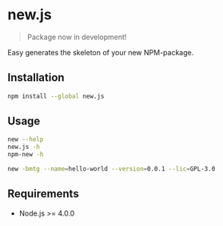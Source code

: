 # new.js

> Package now in development!

Easy generates the skeleton of your new NPM-package.

## Installation

```bash
npm install --global new.js
```

## Usage

```bash
new --help
new.js -h
npm-new -h
```

```bash
new -bmtg --name=hello-world --version=0.0.1 --lic=GPL-3.0
```

## Requirements

- Node.js >= 4.0.0

<!-- ## Questions

- name
- description
- version
- author
- repository
- keywords
- license
- node minimum version
- init git
- dependencies
- devDependencies
- executive or/and library
- readme selector

Add license header to demo files (main, bin, test)

-->

